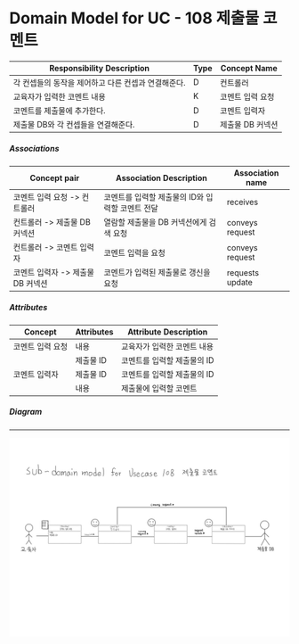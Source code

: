 # Domain Model for UC - 108 제출물 코멘트

| Responsibility Description                          | Type | Concept Name     |
| --------------------------------------------------- | ---- | ---------------- |
| 각 컨셉들의 동작을 제어하고 다른 컨셉과 연결해준다. | D    | 컨트롤러         |
| 교육자가 입력한 코멘트 내용                         | K    | 코멘트 입력 요청 |
| 코멘트를 제출물에 추가한다.                         | D    | 코멘트 입력자    |
| 제출물 DB와 각 컨셉들을 연결해준다.                 | D    | 제출물 DB 커넥션 |

##### Associations

| Concept pair                    | Association Description                          | Association name |
| ------------------------------- | ------------------------------------------------ | ---------------- |
| 코멘트 입력 요청 -> 컨트롤러    | 코멘트를 입력할 제출물의 ID와 입력할 코멘트 전달 | receives         |
| 컨트롤러 -> 제출물 DB 커넥션    | 열람할 제출물을 DB 커넥션에게 검색 요청          | conveys request  |
| 컨트롤러 -> 코멘트 입력자       | 코멘트 입력을 요청                               | conveys request  |
| 코멘트 입력자 -> 제출물 DB 커넥션 | 코멘트가 입력된 제출물로 갱신을 요청             | requests update  |

##### Attributes

| Concept          | Attributes | Attribute Description       |
| ---------------- | ---------- | --------------------------- |
| 코멘트 입력 요청 | 내용       | 교육자가 입력한 코멘트 내용 |
|  | 제출물 ID | 코멘트를 입력할 제출물의 ID |
| 코멘트 입력자 | 제출물 ID | 코멘트를 입력할 제출물의 ID |
|  | 내용 | 제출물에 입력할 코멘트 |

##### Diagram
-------
![DM108](../img/Sub%20DM%20diagram%20for%20UC%20-%20108%20제출물%20코멘트.jpg)